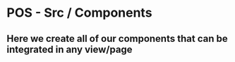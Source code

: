 # POS - Src / Components

## Here we create all of our components that can be integrated in any view/page

